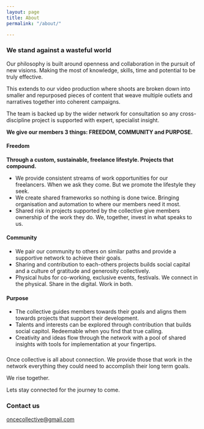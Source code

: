 ```yaml
---
layout: page
title: About
permalink: "/about/"

---
```

### We stand against a wasteful world

Our philosophy is built around openness and collaboration in the pursuit of new visions. Making the most of knowledge, skills, time and potential to be truly effective.

This extends to our video production where shoots are broken down into smaller and repurposed pieces of content that weave multiple outlets and narratives together into coherent campaigns.

The team is backed up by the wider network for consultation so any cross-discipline project is supported with expert, specialist insight.

**We give our members 3 things: FREEDOM, COMMUNITY and PURPOSE.**

#### Freedom

**Through a custom, sustainable, freelance lifestyle. Projects that compound.**

* We provide consistent streams of work opportunities for our freelancers. When we ask they come. But we promote the lifestyle they seek.
* We create shared frameworks so nothing is done twice.  Bringing organisation and automation to where our members need it most.
* Shared risk in projects supported by the collective give members ownership of the work they do. We, together, invest in what speaks to us.

#### Community

* We pair our community to others on similar paths and provide a supportive network to achieve their goals.
* Sharing and contribution to each-others projects builds social capital and a culture of gratitude and generosity collectively.
* Physical hubs for co-working, exclusive events, festivals. We connect in the physical. Share in the digital. Work in both.

#### Purpose

* The collective guides members towards their goals and aligns them towards projects that support their development.
* Talents and interests can be explored through contribution that builds social capitol. Redeemable when you find that true calling.
* Creativity and ideas flow through the network with a pool of shared insights with tools for implementation at your fingertips.

### 

Once collective is all about connection. We provide those that work in the network everything they could need to accomplish their long term goals.

We rise together.

Lets stay connected for the journey to come. 

### Contact us

oncecollective@gmail.com